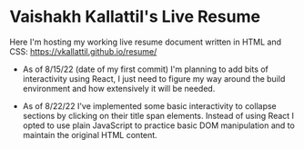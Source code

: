 # Vaishakh Kallattil's Live Resume

Here I'm hosting my working live resume document written in HTML and CSS: https://vkallattil.github.io/resume/

* As of 8/15/22 (date of my first commit) I'm planning to add bits of interactivity using React, I just need to figure my way around the build environment and how extensively it will be needed.

* As of 8/22/22 I've implemented some basic interactivity to collapse sections by clicking on their title span elements. Instead of using React I opted to use plain JavaScript to practice basic DOM manipulation and to maintain the original HTML content.
